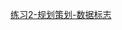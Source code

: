 [练习2-规划策划-数据标志](https://github.com/quanbinn/Learn-Revit-the-Parametric-Way/blob/master/chapters/%E7%AB%A05-%E7%90%86%E8%A7%A3%E6%95%B0%E6%8D%AE%E8%BE%93%E5%87%BA/%E7%BB%83%E4%B9%A02-%E8%A7%84%E5%88%92%E7%AD%96%E5%88%92-%E6%95%B0%E6%8D%AE%E6%A0%87%E5%BF%97.md)